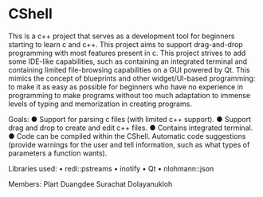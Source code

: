 # CShell

This is a c++ project that serves as a development tool for beginners starting to learn c and c++. This project aims to support drag-and-drop programming with most features present in c. This project strives to add some IDE-like capabilities, such as containing an integrated terminal and containing limited file-browsing capabilities on a GUI powered by Qt. This mimics the concept of blueprints and other widget/UI-based programming: to make it as easy as possible for beginners who have no experience in programming to make programs without too much adaptation to immense levels of typing and memorization in creating programs. 

Goals: 
●	Support for parsing c files (with limited c++ support). 
●	Support drag and drop to create and edit c++ files. 
●	Contains integrated terminal. 
●	Code can be compiled within the CShell. Automatic code suggestions (provide warnings for the user and tell information, such as what types of parameters a function wants). 

Libraries used:
•	redi::pstreams
•	inotify
•	Qt
•	nlohmann::json

Members: 
  Plart Duangdee
  Surachat Dolayanukloh
